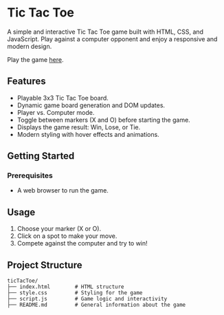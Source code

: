 # Tic Tac Toe

A simple and interactive Tic Tac Toe game built with HTML, CSS, and JavaScript. Play against a computer opponent and enjoy a responsive and modern design.


Play the game [here](https://dejanpls.github.io/ticTacToe/).

## Features
- Playable 3x3 Tic Tac Toe board.
- Dynamic game board generation and DOM updates.
- Player vs. Computer mode.
- Toggle between markers (X and O) before starting the game.
- Displays the game result: Win, Lose, or Tie.
- Modern styling with hover effects and animations.

## Getting Started

### Prerequisites
- A web browser to run the game.

## Usage
1. Choose your marker (X or O).
2. Click on a spot to make your move.
3. Compete against the computer and try to win!

## Project Structure
```
ticTacToe/
├── index.html        # HTML structure
├── style.css         # Styling for the game
├── script.js         # Game logic and interactivity
├── README.md         # General information about the game
```
